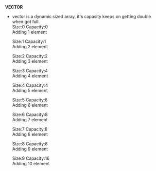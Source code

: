 **VECTOR**
- vector is a dynamic sized array, it's capasity keeps on getting double when got full.<br />
    Size:0 Capacity:0<br />
    Adding 1 element

    Size:1 Capacity:1<br />
    Adding 2 element

    Size:2 Capacity:2<br />
    Adding 3 element

    Size:3 Capacity:4<br />
    Adding 4 element

    Size:4 Capacity:4<br />
    Adding 5 element

    Size:5 Capacity:8<br />
    Adding 6 element

    Size:6 Capacity:8<br />
    Adding 7 element

    Size:7 Capacity:8<br />
    Adding 8 element

    Size:8 Capacity:8<br />
    Adding 9 element

    Size:9 Capacity:16<br />
    Adding 10 element